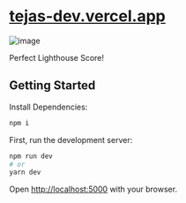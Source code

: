 # [tejas-dev.vercel.app](tejas-dev.vercel.app)

![image](https://user-images.githubusercontent.com/69855413/127091107-d0259944-2fe6-4061-8b05-2152fa3efb2f.png)

Perfect Lighthouse Score!

## Getting Started
Install Dependencies:
```bash
npm i
```
First, run the development server:

```bash
npm run dev
# or
yarn dev
```

Open [http://localhost:5000](http://localhost:5000) with your browser.
